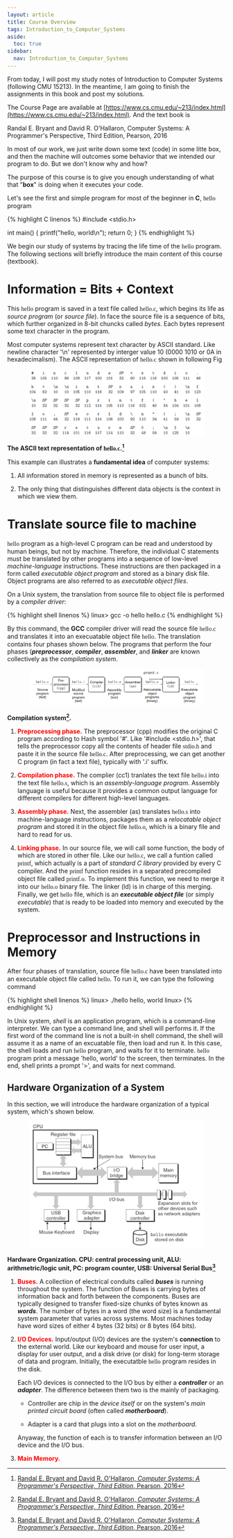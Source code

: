 ```yaml
---
layout: article
title: Course Overview
tags: Introduction_to_Computer_Systems
aside:
  toc: true
sidebar:
  nav: Introduction_to_Computer_Systems
---
```


From today, I will post my study notes of Introduction to Computer Systems (following CMU 15213). In the meantime, I am going to finish the assignments in this book and post my solutions.

<!--more-->

The Course Page are available at [https://www.cs.cmu.edu/~213/index.html](https://www.cs.cmu.edu/~213/index.html). And the text book is 	

Randal E. Bryant and David R. O'Hallaron,
Computer Systems: A Programmer's Perspective, Third Edition, Pearson, 2016

In most of our work, we just write down some text (code) in some litte box, and then the machine will outcomes some behavior that we intended our program to do. But we don't know why and how?

The purpose of this course is to give you enough  understanding of what that "<b>box</b>" is doing when it executes your code.

Let's see the first and simple program for most of the beginner in <b>C</b>, <font face="monaco">hello</font> program

{% highlight C linenos %}
#include <stdio.h>

int main()
{
    printf("hello, world\n");
    return 0;
}
{% endhighlight %}

We begin our study of systems by tracing the life time of the <font face="monaco">hello</font> program. The following sections will briefly introduce the main content of this course (textbook).

# Information = Bits + Context

This <font face="monaco">hello</font> program is saved in a text file called <font face="monaco">hello.c</font>, which begins its life as <i>source program</i> (or <i>source file</i>). In face the source file is a sequence of bits, which further organized in 8-bit chuncks called <i>bytes</i>. Each bytes represent some text character in the program. 

Most computer systems represent text character by ASCII standard. Like newline character '\\n' represented by interger value 10 (0000 1010 or 0A in hexadecimalism). The ASCII representation of <font face="monaco">hello.c</font> shown in following Fig 

<p align="center">
    <img src="/post_image/Introduction_to_Computer_Systems/ASCII_hello.PNG" width="80%">
</p>

__The ASCII text representation of <font face="monaco">hello.c</font>.[^1]__

This example can illustrates a <b>fundamental idea</b> of computer systems: 

1. All information stored in memory is represented as a bunch of bits. 

2. The only thing that distinguishes different data objects is the context in which
we view them.

# Translate source file to machine

<font face="monaco">hello</font> program as a high-level C program can be read and understood by human beings, but not by machine. Therefore, the individual C statements must be translated by other programs into a sequence of low-level <i>machine-language</i> instructions. These instructions are then packaged in a form called <i>executable object program</i> and stored as a  binary disk file. Object programs are also referred to as <i>executable object files</i>.

On a Unix system, the translation from source file to object file is performed by a <i>compiler driver</i>:

{% highlight shell linenos %}
linux> gcc -o hello hello.c
{% endhighlight %}

By this command, the <b>GCC</b> compiler driver will read the source file <font face="monaco">hello.c</font> and translates it into an execuatable object file <font face="monaco">hello</font>. The translation contains four phases shown below. The programs that perform the four phases (<i><b>preprocessor</b></i>, <i><b>compiler</b></i>, <i><b>assembler</b></i>, and <i><b>linker</b></i> are known collectively as the <i>compilation system</i>.

<p align="center">
    <img src="/post_image/Introduction_to_Computer_Systems/compilation_system.PNG" width="80%">
</p>

__Compilation system[^1].__

1. <font color=red><b>Preprocessing phase.</b></font> The preprocessor (cpp) modifies the original C program according to Hash symbol '#'. Like '#include \<stdio.h\>', that tells the preprocessor copy all the contents of header file <font face='monaco'>stdio.h</font> and paste it in the source file <font face='monaco'>hello.c</font>. After preprocessing, we can get another C program (in fact a text file), typically with '.i' suffix. 

2. <font color=red><b>Compilation phase.</b></font> The complier (cc1) tranlates the text file <font face='monaco'>hello.i</font> into the text file <font face='monaco'>hello.s</font>, which is an <i>assembly-language program</i>. Assembly language is useful because it provides a common output language for different compilers for different high-level languages.

3. <font color=red><b>Assembly phase.</b></font> Next, the assembler (as) translates <font face='monaco'>hello.s</font> into machine-language instructions, packages them as a <i>relocatable object program</i> and stored it in the object file <font face='monaco'>hello.o</font>, which is a binary file and hard to read for us.

4. <font color=red><b>Linking phase.</b></font> 
In our source file, we will call some function, the body of which are stored in other file. Like our <font face='monaco'>hello.c</font>, we call a funtion called <font face='monaco'>printf</font>, which actually is a part of <i>standard C library</i> provided by every C compiler. And the <font face='monaco'>printf</font> function resides in a separated precompiled object file called <font face='monaco'>printf.o</font>. To implement this function, we need to merge it into our <font face='monaco'>hello.o</font> binary file. The linker (ld) is in charge of this merging. Finally,  we get <font face='monaco'>hello</font> file, which is an <b><i>executable object file</i></b> (or simply <i>executable</i>) that is ready to be loaded into memory and executed by the system.

# Preprocessor and Instructions in Memory

After four phases of translation, source file <font face='monaco'>hello.c</font> have been translated into an executable object file called
<font face='monaco'>hello</font>. To run it, we can type the following command

{% highlight shell linenos %}
linux> ./hello
hello, world
linux> 
{% endhighlight %}

In Unix system, <i>shell</i> is an application program, which is a command-line interpreter. We can type a command line, and shell will performs it. If the first word of the command line is not a built-in shell command, the shell will assume it as a name of an excuatable file, then load and run it. In this case, the shell loads and run <font face='monaco'>hello</font> program, and waits for it to terminate. <font face='monaco'>hello</font> program print a message 'hello, world' to the screen, then terminates. In the end, shell prints a prompt '\>', and waits for next command. 

## Hardware Organization of a System

In this section, we will introduce the hardware organization of a typical system, which's shown below. 

<p align="center">
    <img src="/post_image/Introduction_to_Computer_Systems/Hardware_Organization.PNG" width="80%">
</p>

__Hardware Organization. CPU: central processing unit, ALU: arithmetric/logic unit, PC: program counter, USB: Universal Serial Bus[^1]__

1. <font color=red><b>Buses.</b></font> 
A collection of electrical conduits called <i><b>buses</b></i> is running throughout the system. The function of Buses is carrying bytes of information back and forth between the components. Buses are typically designed to transfer fixed-size chunks of bytes known as <i><b>words</b></i>. The number of bytes in a word (the word size) is a fundamental system parameter that varies across systems. Most machines today have word sizes of either 4 bytes (32 bits) or 8 bytes (64 bits).

2. <font color=red><b>I/O Devices.</b></font>
Input/output (I/O) devices are the system's <b>connection</b> to the external world. Like our keyboard and mouse for user input, a display for user output, and a disk drive (or disk) for long-term storage of data and program. Initially, the executatble <font face='monaco'>hello</font> program resides in the disk.

    Each I/O devices is connected to the I/O bus by either a <i><b>controller</b></i> or an <i><b>adapter</b></i>. The difference between them two is the mainly of packaging.

    * Controller are chip in the <i>device itself</i> or on the system's <i>main printed circuit board</i> (often called <i><b>motherboard</b></i>).

    * Adapter is a card that plugs into a slot on the <i>motherboard</i>. 

    Anyaway, the function of each is to transfer information between an I/O device and the I/O bus.

3. <font color=red><b>Main Memory.</b></font>

[^1]: [Randal E. Bryant and David R. O'Hallaron, <i>Computer Systems: A Programmer's Perspective, Third Edition</i>, Pearson, 2016](https://csapp.cs.cmu.edu/)





